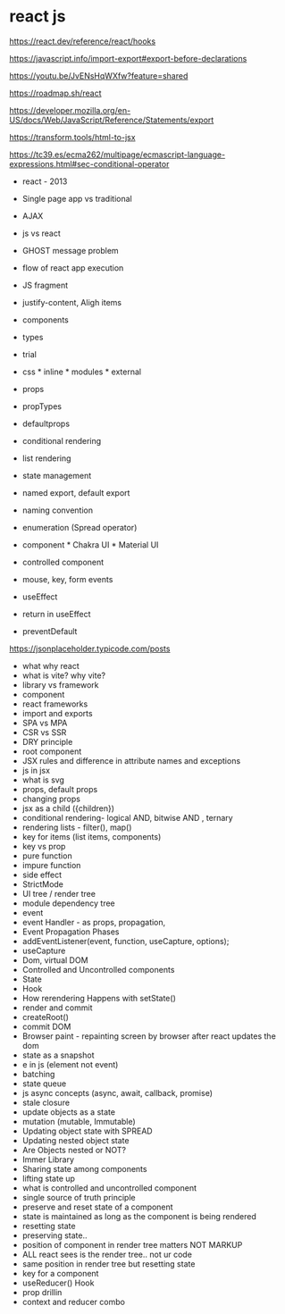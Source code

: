 # react js

https://react.dev/reference/react/hooks

https://javascript.info/import-export#export-before-declarations

https://youtu.be/JvENsHqWXfw?feature=shared

https://roadmap.sh/react

https://developer.mozilla.org/en-US/docs/Web/JavaScript/Reference/Statements/export

https://transform.tools/html-to-jsx

https://tc39.es/ecma262/multipage/ecmascript-language-expressions.html#sec-conditional-operator

* react - 2013
* Single page app vs traditional
* AJAX
* js vs react
* GHOST message problem
* flow of react app execution
* JS fragment


* justify-content, Aligh items

* components
* types
* trial
* css
        * inline
        * modules
        * external

* props
* propTypes
* defaultprops
* conditional rendering
* list rendering
* state management
* named export, default export
* naming convention
* enumeration (Spread operator)




* component
        * Chakra UI
        * Material UI

* controlled component
* mouse, key, form events
* useEffect
* return in useEffect
* preventDefault



https://jsonplaceholder.typicode.com/posts




* what why react
* what is vite? why vite?
* library vs framework
* component
* react frameworks
* import and exports
* SPA vs MPA
* CSR vs SSR
* DRY principle
* root component
* JSX rules and difference in attribute names and exceptions
* js in jsx
* what is svg
* props, default props
* changing props
* jsx as a child ({children})
* conditional rendering- logical AND, bitwise AND , ternary
* rendering lists - filter(), map()
* key for items (list items, components)
* key vs prop
* pure function
* impure function
* side effect
* StrictMode
* UI tree / render tree
* module dependency tree
* event
* event Handler - as props, propagation, 
* Event Propagation Phases
* addEventListener(event, function, useCapture, options);
* useCapture
* Dom, virtual DOM
* Controlled and Uncontrolled components
* State
* Hook
* How rerendering Happens with setState()
* render and commit
* createRoot()
* commit DOM
* Browser paint - repainting screen by browser after react updates the dom
* state as a snapshot
* e in js (element not event)
* batching
* state queue
* js async concepts (async, await, callback, promise)
* stale closure
* update objects as a state
* mutation (mutable, Immutable)
* Updating object state with SPREAD
* Updating nested object state
* Are Objects nested or NOT?
* Immer Library
* Sharing state among components
* lifting state up
* what is controlled and uncontrolled component
* single source of truth principle
* preserve and reset state of a component
* state is maintained as long as the component is being rendered
* resetting state
* preserving state.. 
* position of component in render tree matters NOT MARKUP
* ALL react sees is the render tree.. not ur code
* same position in render tree but resetting state
* key for a component
* useReducer() Hook
* prop drillin
* context and reducer combo













        




